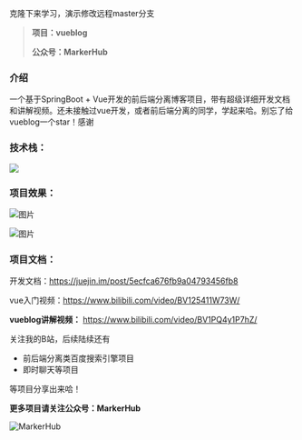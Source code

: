 克隆下来学习，演示修改远程master分支
> **项目：vueblog**
>
> **公众号：MarkerHub**

### 介绍

一个基于SpringBoot + Vue开发的前后端分离博客项目，带有超级详细开发文档和讲解视频。还未接触过vue开发，或者前后端分离的同学，学起来哈。别忘了给vueblog一个star！感谢

### 技术栈：

![](https://oscimg.oschina.net/oscnet/up-4626cb696c003e36c4515e77adc7632c6ed.png)

### 项目效果：

![图片](https://image-1300566513.cos.ap-guangzhou.myqcloud.com/upload/images/20200613/b1c18a3fe33544578971c3a15d0d9425.png)

![图片](https://image-1300566513.cos.ap-guangzhou.myqcloud.com/upload/images/20200613/5e291faeaef648af87b8b33483eef5bd.png)


### 项目文档：

开发文档：https://juejin.im/post/5ecfca676fb9a04793456fb8

vue入门视频：https://www.bilibili.com/video/BV125411W73W/

**vueblog讲解视频：** https://www.bilibili.com/video/BV1PQ4y1P7hZ/

关注我的B站，后续陆续还有

* 前后端分离类百度搜索引擎项目
* 即时聊天等项目

等项目分享出来哈！

**更多项目请关注公众号：MarkerHub**

![MarkerHub](https://camo.githubusercontent.com/061df651b4fcfec5d258dc2beb78f441b9360e42/68747470733a2f2f696d6167652d313330303536363531332e636f732e61702d6775616e677a686f752e6d7971636c6f75642e636f6d2f6d696e652f4d61726b65724875622e6a7067)
